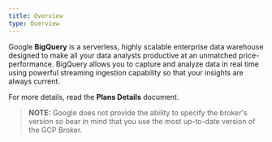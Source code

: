 ```yaml
---
title: Overview
type: Overview
---
```


Google **BigQuery** is a serverless, highly scalable enterprise data warehouse designed to make all your data analysts productive at an unmatched price-performance.
BigQuery allows you to capture and analyze data in real time using powerful streaming ingestion capability so that your insights are always current.

For more details, read the **Plans Details** document.

>**NOTE:** Google does not provide the ability to specify the broker's version so bear in mind that you use the most up-to-date version of the GCP Broker.
